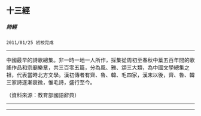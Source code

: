 

## 十三經

##### 詩經
`2011/01/25 初校完成`

* * *

中國最早的詩歌總集。非一時一地一人所作，採集從周初至春秋中葉五百年間的歌謠作品和宗廟樂章，共三百零五篇，分為風、雅、頌三大類，為中國文學總集之祖，代表當時北方文學。漢初傳者有齊、魯、韓、毛四家，漢末以後，齊、魯、韓三家詩逐漸衰微，惟毛詩，盛行至今。

（資料來源：教育部國語辭典）

* * *

* * *

